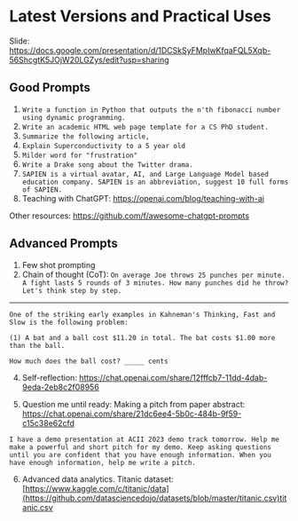 # Latest Versions and Practical Uses

Slide: https://docs.google.com/presentation/d/1DCSkSyFMpIwKfqaFQL5Xqb-56ShcgtK5JOjW20LGZys/edit?usp=sharing

## Good Prompts

1. `Write a function in Python that outputs the n'th fibonacci number using dynamic programming.`
2. `Write an academic HTML web page template for a CS PhD student.`
3. `Summarize the following article,`
4. `Explain Superconductivity to a 5 year old`
5. `Milder word for "frustration"`
6. `Write a Drake song about the Twitter drama.`
7. `SAPIEN is a virtual avatar, AI, and Large Language Model based education company. SAPIEN is an abbreviation, suggest 10 full forms of SAPIEN.`
8. Teaching with ChatGPT: https://openai.com/blog/teaching-with-ai



Other resources: https://github.com/f/awesome-chatgpt-prompts


## Advanced Prompts

1. Few shot prompting
2. Chain of thought (CoT):
`On average Joe throws 25 punches per minute. A fight lasts 5 rounds of 3 minutes. How many punches did he throw? Let's think step by step.`
---
```
One of the striking early examples in Kahneman's Thinking, Fast and Slow is the following problem:

(1) A bat and a ball cost $11.20 in total. The bat costs $1.00 more than the ball.

How much does the ball cost? _____ cents
```
4. Self-reflection: https://chat.openai.com/share/12fffcb7-11dd-4dab-9eda-2eb8c2f08956
  
5. Question me until ready: Making a pitch from paper abstract: https://chat.openai.com/share/21dc6ee4-5b0c-484b-9f59-c15c38e62cfd
```
I have a demo presentation at ACII 2023 demo track tomorrow. Help me make a powerful and short pitch for my demo. Keep asking questions until you are confident that you have enough information. When you have enough information, help me write a pitch.
```
6. Advanced data analytics.
   Titanic dataset: [https://www.kaggle.com/c/titanic/data](https://github.com/datasciencedojo/datasets/blob/master/titanic.csv)titanic.csv
   
   
